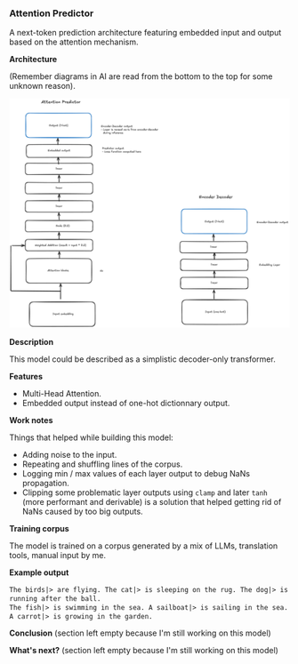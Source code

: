 ### Attention Predictor

A next-token prediction architecture featuring embedded input and output based on the attention mechanism.

**Architecture**

(Remember diagrams in AI are read from the bottom to the top for some unknown reason).

![attention predictor architecture](./attention_predictor.png)

**Description**

This model could be described as a simplistic decoder-only transformer.

**Features**

 - Multi-Head Attention.
 - Embedded output instead of one-hot dictionnary output.

**Work notes**

Things that helped while building this model:
- Adding noise to the input.
- Repeating and shuffling lines of the corpus.
- Logging min / max values of each layer output to debug NaNs propagation.
- Clipping some problematic layer outputs using `clamp` and later `tanh` (more performant and derivable) is a solution that helped getting rid of NaNs caused by too big outputs.

**Training corpus**

The model is trained on a corpus generated by a mix of LLMs, translation tools, manual input by me.

**Example output**


```
The birds|> are flying. The cat|> is sleeping on the rug. The dog|> is running after the ball.
The fish|> is swimming in the sea. A sailboat|> is sailing in the sea. A carrot|> is growing in the garden.
```
**Conclusion**
(section left empty because I'm still working on this model)

**What's next?**
(section left empty because I'm still working on this model)

